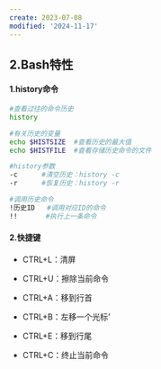 ```yaml
---
create: 2023-07-08
modified: '2024-11-17'
---
```


## 2.Bash特性

#### 1.history命令

```bash
#查看过往的命令历史
history			

#有关历史的变量
echo $HISTSIZE	#查看历史的最大值
echo $HISTFILE	#查看存储历史命令的文件

#history参数
-c		#清空历史：history -c
-r		#恢复历史：history -r

#调用历史命令
!历史ID	#调用对应ID的命令
!!		 #执行上一条命令
```

#### 2.快捷键

* CTRL+L：清屏
* CTRL+U：擦除当前命令
* CTRL+A：移到行首
* CTRL+B：左移一个光标’
* CTRL+E：移到行尾

* CTRL+C：终止当前命令